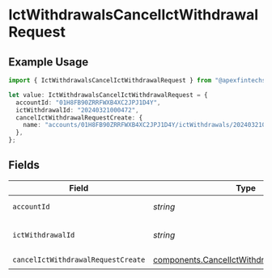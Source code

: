 # IctWithdrawalsCancelIctWithdrawalRequest

## Example Usage

```typescript
import { IctWithdrawalsCancelIctWithdrawalRequest } from "@apexfintechsolutions/ascend-sdk/models/operations";

let value: IctWithdrawalsCancelIctWithdrawalRequest = {
  accountId: "01H8FB90ZRRFWXB4XC2JPJ1D4Y",
  ictWithdrawalId: "20240321000472",
  cancelIctWithdrawalRequestCreate: {
    name: "accounts/01H8FB90ZRRFWXB4XC2JPJ1D4Y/ictWithdrawals/20240321000472",
  },
};
```

## Fields

| Field                                                                                                      | Type                                                                                                       | Required                                                                                                   | Description                                                                                                | Example                                                                                                    |
| ---------------------------------------------------------------------------------------------------------- | ---------------------------------------------------------------------------------------------------------- | ---------------------------------------------------------------------------------------------------------- | ---------------------------------------------------------------------------------------------------------- | ---------------------------------------------------------------------------------------------------------- |
| `accountId`                                                                                                | *string*                                                                                                   | :heavy_check_mark:                                                                                         | The account id.                                                                                            | 01H8FB90ZRRFWXB4XC2JPJ1D4Y                                                                                 |
| `ictWithdrawalId`                                                                                          | *string*                                                                                                   | :heavy_check_mark:                                                                                         | The ictWithdrawal id.                                                                                      | 20240321000472                                                                                             |
| `cancelIctWithdrawalRequestCreate`                                                                         | [components.CancelIctWithdrawalRequestCreate](../../models/components/cancelictwithdrawalrequestcreate.md) | :heavy_check_mark:                                                                                         | N/A                                                                                                        |                                                                                                            |